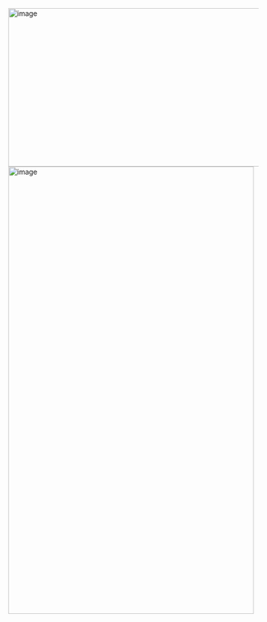 <img width="575" height="319" alt="image" src="https://github.com/user-attachments/assets/831eef0f-1fe2-42cb-9d9d-610a62772583" />

<img width="494" height="901" alt="image" src="https://github.com/user-attachments/assets/e11122b3-85a7-4128-a007-33f25f4eddd2" />
